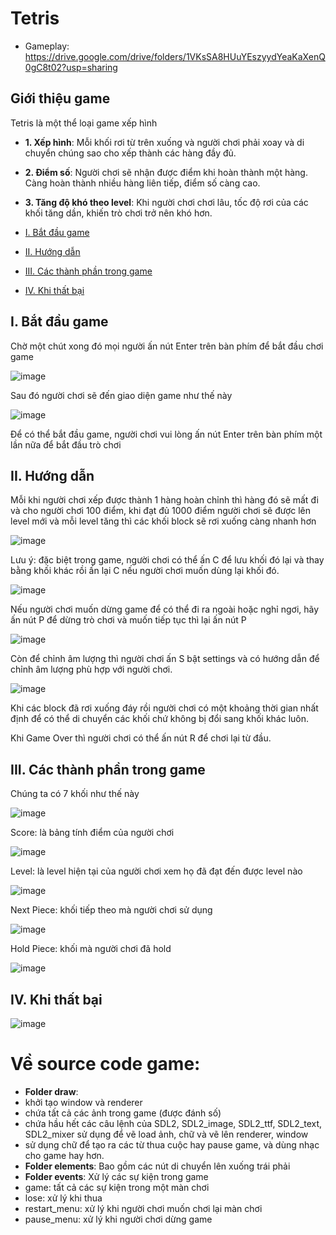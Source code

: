 # Tetris
- Gameplay: https://drive.google.com/drive/folders/1VKsSA8HUuYEszyydYeaKaXenQ0gC8t02?usp=sharing
## Giới thiệu game

Tetris là một thể loại game xếp hình 

- **1. Xếp hình**: Mỗi khối rơi từ trên xuống và người chơi phải xoay và di chuyển chúng sao cho xếp thành các hàng đầy đủ.
- **2. Điểm số**: Người chơi sẽ nhận được điểm khi hoàn thành một hàng. Càng hoàn thành nhiều hàng liên tiếp, điểm số càng cao.
- **3. Tăng độ khó theo level**: Khi người chơi chơi lâu, tốc độ rơi của các khối tăng dần, khiến trò chơi trở nên khó hơn.

- [I. Bắt đầu game](#I-bắt-đầu-game)
- [II. Hướng dẫn](#II-hướng-dẫn)
- [III. Các thành phần trong game](#III-các-thành-phần-trong-game)
- [IV. Khi thất bại](#IV-khi-thất-bại)
## I. Bắt đầu game

Chờ một chút xong đó mọi người ấn nút Enter trên bàn phím để bắt đầu chơi game

![image](https://github.com/user-attachments/assets/9bca7fae-c9ea-4e94-af8c-83b2ea6c21c9)

Sau đó người chơi sẽ đến giao diện game như thế này

![image](https://github.com/user-attachments/assets/2cf849c8-6e74-4ade-9216-6b04975a7fc5)

Để có thể bắt đầu game, người chơi vui lòng ấn nút Enter trên bàn phím một lần nữa để bắt đầu trò chơi

## II. Hướng dẫn

Mỗi khi người chơi xếp được thành 1 hàng hoàn chỉnh thì hàng đó sẽ mất đi và cho người chơi 100 điểm, khi đạt đủ 1000 điểm người chơi sẽ được lên level mới
và mỗi level tăng thì các khối block sẽ rơi xuống càng nhanh hơn

![image](https://github.com/user-attachments/assets/b63bb229-f106-42f7-b5b3-e818868024b4)

Lưu ý: đặc biệt trong game, người chơi có thể ấn C để lưu khối đó lại và thay bằng khối khác
rồi ấn lại C nếu người chơi muốn dùng lại khối đó.

![image](https://github.com/user-attachments/assets/194a2d79-89de-4ebd-93d7-c2c2d52baf4a)

Nếu người chơi muốn dừng game để có thể đi ra ngoài hoặc nghỉ ngơi, hãy ấn nút P để dừng trò chơi
và muốn tiếp tục thì lại ấn nút P

![image](https://github.com/user-attachments/assets/b50eae02-9e34-42dd-ab49-1ffb92e9c4bc)

Còn để chỉnh âm lượng thì người chơi ấn S bật settings và có hướng dẫn để chỉnh âm lượng phù hợp với người chơi. 

![image](https://github.com/user-attachments/assets/d3dc5e2c-6bd9-47d2-8bd2-5f21ec2539f1)

Khi các block đã rơi xuống đáy rồi người chơi có một khoảng thời gian nhất định để có thể di chuyển các khối chứ không
bị đổi sang khối khác luôn.

Khi Game Over thì người chơi có thể ấn nút R để chơi lại từ đầu.

## III. Các thành phần trong game
Chúng ta có 7 khối như thế này

![image](https://github.com/user-attachments/assets/3b53ed3e-8d08-4889-9747-4f588e60e722)

Score: là bảng tính điểm của người chơi

![image](https://github.com/user-attachments/assets/e2439edf-e301-40dc-bfa1-f46edca00282)

Level: là level hiện tại của người chơi xem họ đã đạt đến được level nào

![image](https://github.com/user-attachments/assets/6276dca8-2b5b-424c-a07f-717f0cf1c806)

Next Piece: khối tiếp theo mà người chơi sử dụng

![image](https://github.com/user-attachments/assets/5c7520d3-6eec-4e4d-8d70-3a421fb64225)

Hold Piece: khối mà người chơi đã hold

![image](https://github.com/user-attachments/assets/a9df5c57-802d-43d8-a997-b465eb926a47)


## IV. Khi thất bại

![image](https://github.com/user-attachments/assets/71ce0859-5f5a-49ba-8d0f-19396fb720ef)

# Về source code game:

- **Folder draw**:
- khởi tạo window và renderer
- chứa tất cả các ảnh trong game (được đánh số)
- chứa hầu hết các câu lệnh của SDL2, SDL2_image, SDL2_ttf, SDL2_text, SDL2_mixer sử dụng để vẽ load ảnh, chữ và vẽ lên renderer, window
- sử dụng chữ để tạo ra các từ thua cuộc hay pause game, và dùng nhạc cho game hay hơn.
- **Folder elements**: Bao gồm các nút di chuyển lên xuống trái phải
- **Folder events**: Xử lý các sự kiện trong game
- game: tất cả các sự kiện trong một màn chơi
- lose: xử lý khi thua
- restart_menu: xử lý khi người chơi muốn chơi lại màn chơi
- pause_menu: xử lý khi người chơi dừng game


